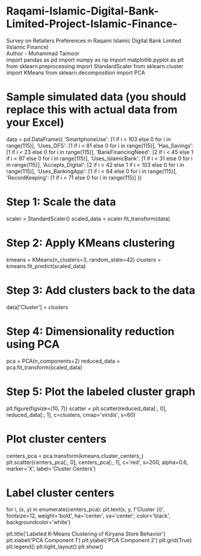 # Raqami-Islamic-Digital-Bank-Limited-Project-Islamic-Finance-
Survey on Retailers Preferences in Raqami Islamic Digital Bank Limited (Islamic Finance)
<br>
Author - Muhammad Taimoor
<br>
import pandas as pd
import numpy as np
import matplotlib.pyplot as plt
from sklearn.preprocessing import StandardScaler
from sklearn.cluster import KMeans
from sklearn.decomposition import PCA

# Sample simulated data (you should replace this with actual data from your Excel)
data = pd.DataFrame({
    'SmartphoneUse': [1 if i < 103 else 0 for i in range(115)],
    'Uses_DFS': [1 if i < 81 else 0 for i in range(115)],
    'Has_Savings': [1 if i < 23 else 0 for i in range(115)],
    'BankFinancingNeed': [2 if i < 45 else 1 if i < 97 else 0 for i in range(115)],
    'Uses_IslamicBank': [1 if i < 31 else 0 for i in range(115)],
    'Accepts_Digital': [2 if i < 42 else 1 if i < 103 else 0 for i in range(115)],
    'Uses_BankingApp': [1 if i < 64 else 0 for i in range(115)],
    'RecordKeeping': [1 if i < 71 else 0 for i in range(115)]
})

# Step 1: Scale the data
scaler = StandardScaler()
scaled_data = scaler.fit_transform(data)

# Step 2: Apply KMeans clustering
kmeans = KMeans(n_clusters=3, random_state=42)
clusters = kmeans.fit_predict(scaled_data)

# Step 3: Add clusters back to the data
data['Cluster'] = clusters

# Step 4: Dimensionality reduction using PCA
pca = PCA(n_components=2)
reduced_data = pca.fit_transform(scaled_data)

# Step 5: Plot the labeled cluster graph
plt.figure(figsize=(10, 7))
scatter = plt.scatter(reduced_data[:, 0], reduced_data[:, 1], c=clusters, cmap='viridis', s=60)

# Plot cluster centers
centers_pca = pca.transform(kmeans.cluster_centers_)
plt.scatter(centers_pca[:, 0], centers_pca[:, 1], c='red', s=200, alpha=0.6, marker='X', label='Cluster Centers')

# Label cluster centers
for i, (x, y) in enumerate(centers_pca):
    plt.text(x, y, f'Cluster {i}', fontsize=12, weight='bold', ha='center', va='center', color='black', backgroundcolor='white')

plt.title('Labeled K-Means Clustering of Kiryana Store Behavior')
plt.xlabel('PCA Component 1')
plt.ylabel('PCA Component 2')
plt.grid(True)
plt.legend()
plt.tight_layout()
plt.show()
